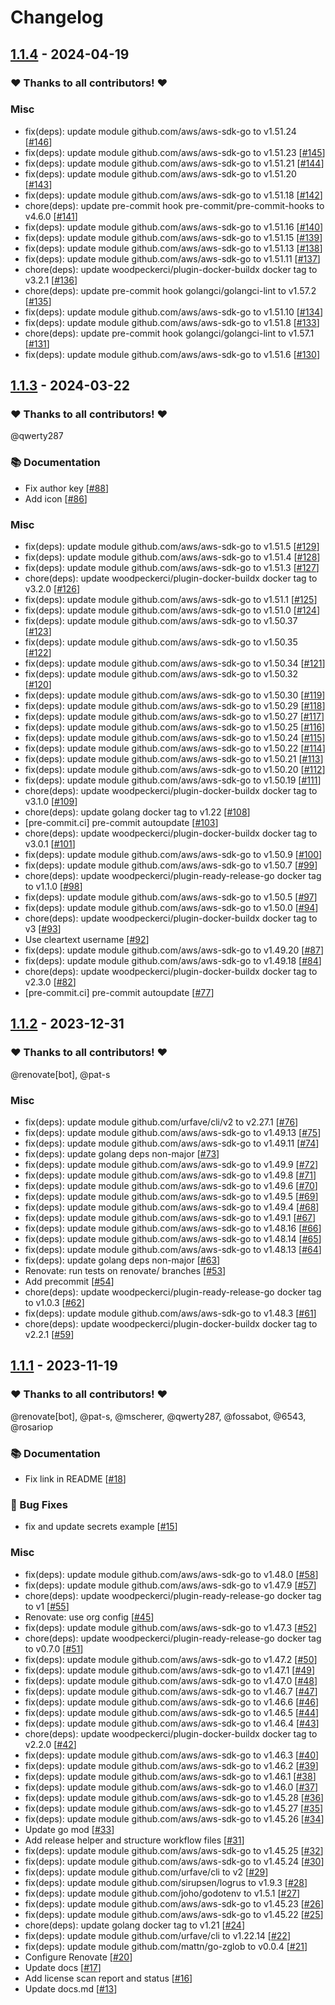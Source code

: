 # Changelog

## [1.1.4](https://github.com/woodpecker-ci/plugin-s3/releases/tag/1.1.4) - 2024-04-19

### ❤️ Thanks to all contributors! ❤️



### Misc

- fix(deps): update module github.com/aws/aws-sdk-go to v1.51.24 [[#146](https://github.com/woodpecker-ci/plugin-s3/pull/146)]
- fix(deps): update module github.com/aws/aws-sdk-go to v1.51.23 [[#145](https://github.com/woodpecker-ci/plugin-s3/pull/145)]
- fix(deps): update module github.com/aws/aws-sdk-go to v1.51.21 [[#144](https://github.com/woodpecker-ci/plugin-s3/pull/144)]
- fix(deps): update module github.com/aws/aws-sdk-go to v1.51.20 [[#143](https://github.com/woodpecker-ci/plugin-s3/pull/143)]
- fix(deps): update module github.com/aws/aws-sdk-go to v1.51.18 [[#142](https://github.com/woodpecker-ci/plugin-s3/pull/142)]
- chore(deps): update pre-commit hook pre-commit/pre-commit-hooks to v4.6.0 [[#141](https://github.com/woodpecker-ci/plugin-s3/pull/141)]
- fix(deps): update module github.com/aws/aws-sdk-go to v1.51.16 [[#140](https://github.com/woodpecker-ci/plugin-s3/pull/140)]
- fix(deps): update module github.com/aws/aws-sdk-go to v1.51.15 [[#139](https://github.com/woodpecker-ci/plugin-s3/pull/139)]
- fix(deps): update module github.com/aws/aws-sdk-go to v1.51.13 [[#138](https://github.com/woodpecker-ci/plugin-s3/pull/138)]
- fix(deps): update module github.com/aws/aws-sdk-go to v1.51.11 [[#137](https://github.com/woodpecker-ci/plugin-s3/pull/137)]
- chore(deps): update woodpeckerci/plugin-docker-buildx docker tag to v3.2.1 [[#136](https://github.com/woodpecker-ci/plugin-s3/pull/136)]
- chore(deps): update pre-commit hook golangci/golangci-lint to v1.57.2 [[#135](https://github.com/woodpecker-ci/plugin-s3/pull/135)]
- fix(deps): update module github.com/aws/aws-sdk-go to v1.51.10 [[#134](https://github.com/woodpecker-ci/plugin-s3/pull/134)]
- fix(deps): update module github.com/aws/aws-sdk-go to v1.51.8 [[#133](https://github.com/woodpecker-ci/plugin-s3/pull/133)]
- chore(deps): update pre-commit hook golangci/golangci-lint to v1.57.1 [[#131](https://github.com/woodpecker-ci/plugin-s3/pull/131)]
- fix(deps): update module github.com/aws/aws-sdk-go to v1.51.6 [[#130](https://github.com/woodpecker-ci/plugin-s3/pull/130)]

## [1.1.3](https://github.com/woodpecker-ci/plugin-s3/releases/tag/v1.1.3) - 2024-03-22

### ❤️ Thanks to all contributors! ❤️

@qwerty287

### 📚 Documentation

- Fix author key [[#88](https://github.com/woodpecker-ci/plugin-s3/pull/88)]
- Add icon [[#86](https://github.com/woodpecker-ci/plugin-s3/pull/86)]

### Misc

- fix(deps): update module github.com/aws/aws-sdk-go to v1.51.5 [[#129](https://github.com/woodpecker-ci/plugin-s3/pull/129)]
- fix(deps): update module github.com/aws/aws-sdk-go to v1.51.4 [[#128](https://github.com/woodpecker-ci/plugin-s3/pull/128)]
- fix(deps): update module github.com/aws/aws-sdk-go to v1.51.3 [[#127](https://github.com/woodpecker-ci/plugin-s3/pull/127)]
- chore(deps): update woodpeckerci/plugin-docker-buildx docker tag to v3.2.0 [[#126](https://github.com/woodpecker-ci/plugin-s3/pull/126)]
- fix(deps): update module github.com/aws/aws-sdk-go to v1.51.1 [[#125](https://github.com/woodpecker-ci/plugin-s3/pull/125)]
- fix(deps): update module github.com/aws/aws-sdk-go to v1.51.0 [[#124](https://github.com/woodpecker-ci/plugin-s3/pull/124)]
- fix(deps): update module github.com/aws/aws-sdk-go to v1.50.37 [[#123](https://github.com/woodpecker-ci/plugin-s3/pull/123)]
- fix(deps): update module github.com/aws/aws-sdk-go to v1.50.35 [[#122](https://github.com/woodpecker-ci/plugin-s3/pull/122)]
- fix(deps): update module github.com/aws/aws-sdk-go to v1.50.34 [[#121](https://github.com/woodpecker-ci/plugin-s3/pull/121)]
- fix(deps): update module github.com/aws/aws-sdk-go to v1.50.32 [[#120](https://github.com/woodpecker-ci/plugin-s3/pull/120)]
- fix(deps): update module github.com/aws/aws-sdk-go to v1.50.30 [[#119](https://github.com/woodpecker-ci/plugin-s3/pull/119)]
- fix(deps): update module github.com/aws/aws-sdk-go to v1.50.29 [[#118](https://github.com/woodpecker-ci/plugin-s3/pull/118)]
- fix(deps): update module github.com/aws/aws-sdk-go to v1.50.27 [[#117](https://github.com/woodpecker-ci/plugin-s3/pull/117)]
- fix(deps): update module github.com/aws/aws-sdk-go to v1.50.25 [[#116](https://github.com/woodpecker-ci/plugin-s3/pull/116)]
- fix(deps): update module github.com/aws/aws-sdk-go to v1.50.24 [[#115](https://github.com/woodpecker-ci/plugin-s3/pull/115)]
- fix(deps): update module github.com/aws/aws-sdk-go to v1.50.22 [[#114](https://github.com/woodpecker-ci/plugin-s3/pull/114)]
- fix(deps): update module github.com/aws/aws-sdk-go to v1.50.21 [[#113](https://github.com/woodpecker-ci/plugin-s3/pull/113)]
- fix(deps): update module github.com/aws/aws-sdk-go to v1.50.20 [[#112](https://github.com/woodpecker-ci/plugin-s3/pull/112)]
- fix(deps): update module github.com/aws/aws-sdk-go to v1.50.19 [[#111](https://github.com/woodpecker-ci/plugin-s3/pull/111)]
- chore(deps): update woodpeckerci/plugin-docker-buildx docker tag to v3.1.0 [[#109](https://github.com/woodpecker-ci/plugin-s3/pull/109)]
- chore(deps): update golang docker tag to v1.22 [[#108](https://github.com/woodpecker-ci/plugin-s3/pull/108)]
- [pre-commit.ci] pre-commit autoupdate [[#103](https://github.com/woodpecker-ci/plugin-s3/pull/103)]
- chore(deps): update woodpeckerci/plugin-docker-buildx docker tag to v3.0.1 [[#101](https://github.com/woodpecker-ci/plugin-s3/pull/101)]
- fix(deps): update module github.com/aws/aws-sdk-go to v1.50.9 [[#100](https://github.com/woodpecker-ci/plugin-s3/pull/100)]
- fix(deps): update module github.com/aws/aws-sdk-go to v1.50.7 [[#99](https://github.com/woodpecker-ci/plugin-s3/pull/99)]
- chore(deps): update woodpeckerci/plugin-ready-release-go docker tag to v1.1.0 [[#98](https://github.com/woodpecker-ci/plugin-s3/pull/98)]
- fix(deps): update module github.com/aws/aws-sdk-go to v1.50.5 [[#97](https://github.com/woodpecker-ci/plugin-s3/pull/97)]
- fix(deps): update module github.com/aws/aws-sdk-go to v1.50.0 [[#94](https://github.com/woodpecker-ci/plugin-s3/pull/94)]
- chore(deps): update woodpeckerci/plugin-docker-buildx docker tag to v3 [[#93](https://github.com/woodpecker-ci/plugin-s3/pull/93)]
- Use cleartext username [[#92](https://github.com/woodpecker-ci/plugin-s3/pull/92)]
- fix(deps): update module github.com/aws/aws-sdk-go to v1.49.20 [[#87](https://github.com/woodpecker-ci/plugin-s3/pull/87)]
- fix(deps): update module github.com/aws/aws-sdk-go to v1.49.18 [[#84](https://github.com/woodpecker-ci/plugin-s3/pull/84)]
- chore(deps): update woodpeckerci/plugin-docker-buildx docker tag to v2.3.0 [[#82](https://github.com/woodpecker-ci/plugin-s3/pull/82)]
- [pre-commit.ci] pre-commit autoupdate [[#77](https://github.com/woodpecker-ci/plugin-s3/pull/77)]

## [1.1.2](https://github.com/woodpecker-ci/plugin-s3/releases/tag/1.1.2) - 2023-12-31

### ❤️ Thanks to all contributors! ❤️

@renovate[bot], @pat-s

### Misc

- fix(deps): update module github.com/urfave/cli/v2 to v2.27.1 [[#76](https://github.com/woodpecker-ci/plugin-s3/pull/76)]
- fix(deps): update module github.com/aws/aws-sdk-go to v1.49.13 [[#75](https://github.com/woodpecker-ci/plugin-s3/pull/75)]
- fix(deps): update module github.com/aws/aws-sdk-go to v1.49.11 [[#74](https://github.com/woodpecker-ci/plugin-s3/pull/74)]
- fix(deps): update golang deps non-major [[#73](https://github.com/woodpecker-ci/plugin-s3/pull/73)]
- fix(deps): update module github.com/aws/aws-sdk-go to v1.49.9 [[#72](https://github.com/woodpecker-ci/plugin-s3/pull/72)]
- fix(deps): update module github.com/aws/aws-sdk-go to v1.49.8 [[#71](https://github.com/woodpecker-ci/plugin-s3/pull/71)]
- fix(deps): update module github.com/aws/aws-sdk-go to v1.49.6 [[#70](https://github.com/woodpecker-ci/plugin-s3/pull/70)]
- fix(deps): update module github.com/aws/aws-sdk-go to v1.49.5 [[#69](https://github.com/woodpecker-ci/plugin-s3/pull/69)]
- fix(deps): update module github.com/aws/aws-sdk-go to v1.49.4 [[#68](https://github.com/woodpecker-ci/plugin-s3/pull/68)]
- fix(deps): update module github.com/aws/aws-sdk-go to v1.49.1 [[#67](https://github.com/woodpecker-ci/plugin-s3/pull/67)]
- fix(deps): update module github.com/aws/aws-sdk-go to v1.48.16 [[#66](https://github.com/woodpecker-ci/plugin-s3/pull/66)]
- fix(deps): update module github.com/aws/aws-sdk-go to v1.48.14 [[#65](https://github.com/woodpecker-ci/plugin-s3/pull/65)]
- fix(deps): update module github.com/aws/aws-sdk-go to v1.48.13 [[#64](https://github.com/woodpecker-ci/plugin-s3/pull/64)]
- fix(deps): update golang deps non-major [[#63](https://github.com/woodpecker-ci/plugin-s3/pull/63)]
- Renovate: run tests on renovate/ branches [[#53](https://github.com/woodpecker-ci/plugin-s3/pull/53)]
- Add precommit [[#54](https://github.com/woodpecker-ci/plugin-s3/pull/54)]
- chore(deps): update woodpeckerci/plugin-ready-release-go docker tag to v1.0.3 [[#62](https://github.com/woodpecker-ci/plugin-s3/pull/62)]
- fix(deps): update module github.com/aws/aws-sdk-go to v1.48.3 [[#61](https://github.com/woodpecker-ci/plugin-s3/pull/61)]
- chore(deps): update woodpeckerci/plugin-docker-buildx docker tag to v2.2.1 [[#59](https://github.com/woodpecker-ci/plugin-s3/pull/59)]

## [1.1.1](https://github.com/woodpecker-ci/plugin-s3/releases/tag/1.1.1) - 2023-11-19

### ❤️ Thanks to all contributors! ❤️

@renovate[bot], @pat-s, @mscherer, @qwerty287, @fossabot, @6543, @rosariop

### 📚 Documentation

- Fix link in README [[#18](https://github.com/woodpecker-ci/plugin-s3/pull/18)]

### 🐛 Bug Fixes

- fix and update secrets example [[#15](https://github.com/woodpecker-ci/plugin-s3/pull/15)]

### Misc

- fix(deps): update module github.com/aws/aws-sdk-go to v1.48.0 [[#58](https://github.com/woodpecker-ci/plugin-s3/pull/58)]
- fix(deps): update module github.com/aws/aws-sdk-go to v1.47.9 [[#57](https://github.com/woodpecker-ci/plugin-s3/pull/57)]
- chore(deps): update woodpeckerci/plugin-ready-release-go docker tag to v1 [[#55](https://github.com/woodpecker-ci/plugin-s3/pull/55)]
- Renovate: use org config [[#45](https://github.com/woodpecker-ci/plugin-s3/pull/45)]
- fix(deps): update module github.com/aws/aws-sdk-go to v1.47.3 [[#52](https://github.com/woodpecker-ci/plugin-s3/pull/52)]
- chore(deps): update woodpeckerci/plugin-ready-release-go docker tag to v0.7.0 [[#51](https://github.com/woodpecker-ci/plugin-s3/pull/51)]
- fix(deps): update module github.com/aws/aws-sdk-go to v1.47.2 [[#50](https://github.com/woodpecker-ci/plugin-s3/pull/50)]
- fix(deps): update module github.com/aws/aws-sdk-go to v1.47.1 [[#49](https://github.com/woodpecker-ci/plugin-s3/pull/49)]
- fix(deps): update module github.com/aws/aws-sdk-go to v1.47.0 [[#48](https://github.com/woodpecker-ci/plugin-s3/pull/48)]
- fix(deps): update module github.com/aws/aws-sdk-go to v1.46.7 [[#47](https://github.com/woodpecker-ci/plugin-s3/pull/47)]
- fix(deps): update module github.com/aws/aws-sdk-go to v1.46.6 [[#46](https://github.com/woodpecker-ci/plugin-s3/pull/46)]
- fix(deps): update module github.com/aws/aws-sdk-go to v1.46.5 [[#44](https://github.com/woodpecker-ci/plugin-s3/pull/44)]
- fix(deps): update module github.com/aws/aws-sdk-go to v1.46.4 [[#43](https://github.com/woodpecker-ci/plugin-s3/pull/43)]
- chore(deps): update woodpeckerci/plugin-docker-buildx docker tag to v2.2.0 [[#42](https://github.com/woodpecker-ci/plugin-s3/pull/42)]
- fix(deps): update module github.com/aws/aws-sdk-go to v1.46.3 [[#40](https://github.com/woodpecker-ci/plugin-s3/pull/40)]
- fix(deps): update module github.com/aws/aws-sdk-go to v1.46.2 [[#39](https://github.com/woodpecker-ci/plugin-s3/pull/39)]
- fix(deps): update module github.com/aws/aws-sdk-go to v1.46.1 [[#38](https://github.com/woodpecker-ci/plugin-s3/pull/38)]
- fix(deps): update module github.com/aws/aws-sdk-go to v1.46.0 [[#37](https://github.com/woodpecker-ci/plugin-s3/pull/37)]
- fix(deps): update module github.com/aws/aws-sdk-go to v1.45.28 [[#36](https://github.com/woodpecker-ci/plugin-s3/pull/36)]
- fix(deps): update module github.com/aws/aws-sdk-go to v1.45.27 [[#35](https://github.com/woodpecker-ci/plugin-s3/pull/35)]
- fix(deps): update module github.com/aws/aws-sdk-go to v1.45.26 [[#34](https://github.com/woodpecker-ci/plugin-s3/pull/34)]
- Update go mod [[#33](https://github.com/woodpecker-ci/plugin-s3/pull/33)]
- Add release helper and structure workflow files [[#31](https://github.com/woodpecker-ci/plugin-s3/pull/31)]
- fix(deps): update module github.com/aws/aws-sdk-go to v1.45.25 [[#32](https://github.com/woodpecker-ci/plugin-s3/pull/32)]
- fix(deps): update module github.com/aws/aws-sdk-go to v1.45.24 [[#30](https://github.com/woodpecker-ci/plugin-s3/pull/30)]
- fix(deps): update module github.com/urfave/cli to v2 [[#29](https://github.com/woodpecker-ci/plugin-s3/pull/29)]
- fix(deps): update module github.com/sirupsen/logrus to v1.9.3 [[#28](https://github.com/woodpecker-ci/plugin-s3/pull/28)]
- fix(deps): update module github.com/joho/godotenv to v1.5.1 [[#27](https://github.com/woodpecker-ci/plugin-s3/pull/27)]
- fix(deps): update module github.com/aws/aws-sdk-go to v1.45.23 [[#26](https://github.com/woodpecker-ci/plugin-s3/pull/26)]
- fix(deps): update module github.com/aws/aws-sdk-go to v1.45.22 [[#25](https://github.com/woodpecker-ci/plugin-s3/pull/25)]
- chore(deps): update golang docker tag to v1.21 [[#24](https://github.com/woodpecker-ci/plugin-s3/pull/24)]
- fix(deps): update module github.com/urfave/cli to v1.22.14 [[#22](https://github.com/woodpecker-ci/plugin-s3/pull/22)]
- fix(deps): update module github.com/mattn/go-zglob to v0.0.4 [[#21](https://github.com/woodpecker-ci/plugin-s3/pull/21)]
- Configure Renovate [[#20](https://github.com/woodpecker-ci/plugin-s3/pull/20)]
- Update docs [[#17](https://github.com/woodpecker-ci/plugin-s3/pull/17)]
- Add license scan report and status [[#16](https://github.com/woodpecker-ci/plugin-s3/pull/16)]
- Update docs.md [[#13](https://github.com/woodpecker-ci/plugin-s3/pull/13)]
